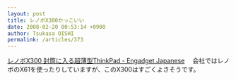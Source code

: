 ```yaml
---
layout: post
title: レノボX300かっこいい
date: 2008-02-20 00:53:14 +0900
author: Tsukasa OISHI
permalink: /articles/373
---
```


[レノボX300 封筒に入る超薄型ThinkPad - Engadget Japanese](http://japanese.engadget.com/2008/02/17/lenovo-x300-2-thinkpad/)
　会社ではレノボのX61を使ったりしていますが、このX300はすごくよさそうです。


